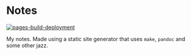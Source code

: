 # Notes
[![pages-build-deployment](https://github.com/laegsgaardTroels/laegsgaardTroels.github.io/actions/workflows/pages/pages-build-deployment/badge.svg)](https://github.com/laegsgaardTroels/laegsgaardTroels.github.io/actions/workflows/pages/pages-build-deployment)

My notes. Made using a static site generator that uses `make`, `pandoc` and some other jazz.
